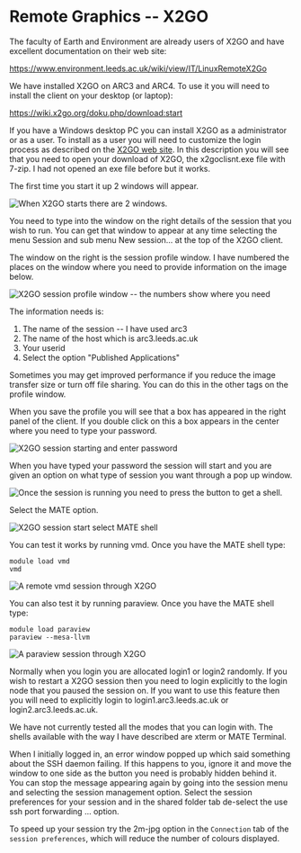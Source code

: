 # Remote Graphics -- X2GO

The faculty of Earth and Environment are already users of X2GO and have
excellent documentation on their web site:

<https://www.environment.leeds.ac.uk/wiki/view/IT/LinuxRemoteX2Go>

We have installed X2GO on ARC3 and ARC4. To use it you will need to install the
client on your desktop (or laptop):

<https://wiki.x2go.org/doku.php/download:start>

If you have a Windows desktop PC you can install X2GO as a administrator or as
a user. To install as a user you will need to customize the login process as
described on the [X2GO web
site](https://wiki.x2go.org/doku.php/doc:installation:x2goclient). In this
description you will see that you need to open your download of X2GO, the
x2goclisnt.exe file with 7-zip. I had not opened an exe file before but it
works.

The first time you start it up 2 windows will appear.

![When X2GO starts there are 2 windows.](../assets/wp/2017/01/XGO_startup_halfsize.png)

You need to type into the window on the right details of the session
that you wish to run. You can get that window to appear at any time
selecting the menu Session and sub menu New session... at the top of the
X2GO client.

The window on the right is the session profile window. I have numbered the
places on the window where you need to provide information on the image below.

![X2GO session profile window -- the numbers show where you need](../assets/wp/2017/01/XGO_session_profile-1.png)

The information needs is:

1.  The name of the session -- I have used arc3
2.  The name of the host which is arc3.leeds.ac.uk
3.  Your userid
4.  Select the option "Published Applications"

Sometimes you may get improved performance if you reduce the image transfer
size or turn off file sharing. You can do this in the other tags on the profile
window.

When you save the profile you will see that a box has appeared in the right
panel of the client. If you double click on this a box appears in the center
where you need to type your password.

![X2GO session starting and enter password](../assets/wp/2017/01/XGO_session_start_passwd.png)

When you have typed your password the session will start and you are given an
option on what type of session you want through a pop up window.

![Once the session is running you need to press the button to get a shell.](../assets/wp/2017/01/XGO_session_start_options.png)

Select the MATE option.

![X2GO session start select MATE shell](../assets/wp/2017/01/XGO_session_start_shell.png)

You can test it works by running vmd. Once you have the MATE shell type:

    module load vmd 
    vmd

![A remote vmd session through X2GO](../assets/wp/2015/11/X2GO_vmd.png)

You can also test it by running paraview. Once you have the MATE shell
type:

    module load paraview
    paraview --mesa-llvm

![A paraview session through X2GO](../assets/wp/2017/01/X2GO_paraview.png)

Normally when you login you are allocated login1 or login2 randomly. If you
wish to restart a X2GO session then you need to login explicitly to the login
node that you paused the session on. If you want to use this feature then you
will need to explicitly login to login1.arc3.leeds.ac.uk or
login2.arc3.leeds.ac.uk.

We have not currently tested all the modes that you can login with. The shells
available with the way I have described are xterm or MATE Terminal.

When I initially logged in, an error window popped up which said something
about the SSH daemon failing. If this happens to you, ignore it and move the
window to one side as the button you need is probably hidden behind it. You can
stop the message appearing again by going into the session menu and
selecting the session management option. Select the session preferences for
your session and in the shared folder tab de-select the use ssh port
forwarding ... option.

To speed up your session try the 2m-jpg option in the `Connection` tab of the
`session preferences`, which will reduce the number of colours displayed.
